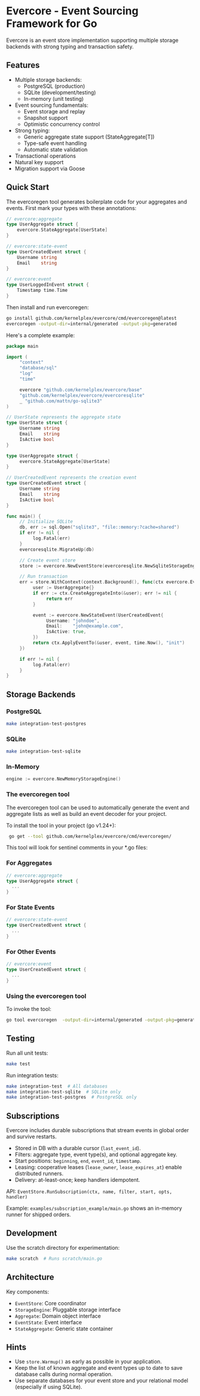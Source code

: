 # Evercore - Event Sourcing Framework for Go

Evercore is an event store implementation supporting multiple storage backends
with strong typing and transaction safety.

## Features

- Multiple storage backends:
  - PostgreSQL (production)
  - SQLite (development/testing)
  - In-memory (unit testing)
- Event sourcing fundamentals:
  - Event storage and replay
  - Snapshot support
  - Optimistic concurrency control
- Strong typing:
  - Generic aggregate state support (StateAggregate[T])
  - Type-safe event handling
  - Automatic state validation
- Transactional operations
- Natural key support
- Migration support via Goose

## Quick Start

The evercoregen tool generates boilerplate code for your
aggregates and events. First mark your types with these
annotations:

```go
// evercore:aggregate
type UserAggregate struct {
    evercore.StateAggregate[UserState]
}

// evercore:state-event 
type UserCreatedEvent struct {
    Username string
    Email    string
}

// evercore:event
type UserLoggedInEvent struct {
    Timestamp time.Time
}
```

Then install and run evercoregen:

```bash
go install github.com/kernelplex/evercore/cmd/evercoregen@latest
evercoregen -output-dir=internal/generated -output-pkg=generated
```

Here's a complete example:

```go
package main

import (
     "context"
     "database/sql"
     "log"
     "time"

     evercore "github.com/kernelplex/evercore/base"
     "github.com/kernelplex/evercore/evercoresqlite"
     _ "github.com/mattn/go-sqlite3"
)

// UserState represents the aggregate state
type UserState struct {
     Username string
     Email    string
     IsActive bool
}

type UserAggregate struct {
     evercore.StateAggregate[UserState]
}

// UserCreatedEvent represents the creation event
type UserCreatedEvent struct {
     Username string
     Email    string
     IsActive bool
}

func main() {
     // Initialize SQLite
     db, err := sql.Open("sqlite3", "file::memory:?cache=shared")
     if err != nil {
          log.Fatal(err)
     }
     evercoresqlite.MigrateUp(db)

     // Create event store
     store := evercore.NewEventStore(evercoresqlite.NewSqliteStorageEngine(db))

     // Run transaction
     err = store.WithContext(context.Background(), func(ctx evercore.EventStoreContext) error {
          user := UserAggregate{}
          if err := ctx.CreateAggregateInto(&user); err != nil {
               return err
          }

          event := evercore.NewStateEvent(UserCreatedEvent{
               Username: "johndoe",
               Email:    "john@example.com",
               IsActive: true,
          })
          return ctx.ApplyEventTo(&user, event, time.Now(), "init")
     })

     if err != nil {
          log.Fatal(err)
     }
}
```

## Storage Backends

### PostgreSQL

```bash
make integration-test-postgres
```

### SQLite

```bash
make integration-test-sqlite
```

### In-Memory

```go
engine := evercore.NewMemoryStorageEngine()
```

### The evercoregen tool

The evercoregen tool can be used to automatically generate the
event and aggregate lists as well as build an event decoder
for your project.

To install the tool in your project (go v1.24+):

```bash
 go get --tool github.com/kernelplex/evercore/cmd/evercoregen/
```

This tool will look for sentinel comments in your *.go files:

### For Aggregates

```go
// evercore:aggregate
type UserAggregate struct {
  ...
}
```

### For State Events

```go
// evercore:state-event
type UserCreatedEvent struct {
  ...
}
```

### For Other Events

```go
// evercore:event
type UserCreatedEvent struct {
  ...
}
```

### Using the evercoregen tool

To invoke the tool:

```bash
go tool evercoregen  -output-dir=internal/generated -output-pkg=generated
```

## Testing

Run all unit tests:

```bash
make test
```

Run integration tests:

```bash
make integration-test  # All databases
make integration-test-sqlite  # SQLite only
make integration-test-postgres  # PostgreSQL only
```

## Subscriptions

Evercore includes durable subscriptions that stream events in global order and survive restarts.

- Stored in DB with a durable cursor (`last_event_id`).
- Filters: aggregate type, event type(s), and optional aggregate key.
- Start positions: `beginning`, `end`, `event_id`, `timestamp`.
- Leasing: cooperative leases (`lease_owner`, `lease_expires_at`) enable distributed runners.
- Delivery: at-least-once; keep handlers idempotent.

API: `EventStore.RunSubscription(ctx, name, filter, start, opts, handler)`

Example: `examples/subscription_example/main.go` shows an in-memory runner for shipped orders.

## Development

Use the scratch directory for experimentation:

```bash
make scratch  # Runs scratch/main.go
```

## Architecture

Key components:

- `EventStore`: Core coordinator
- `StorageEngine`: Pluggable storage interface
- `Aggregate`: Domain object interface
- `EventState`: Event interface
- `StateAggregate`: Generic state container

## Hints

- Use `store.Warmup()` as early as possible in your application.
- Keep the list of known aggregate and event types up to date to save database calls during normal operation.
- Use separate databases for your event store and your relational model (especially if using SQLite).
